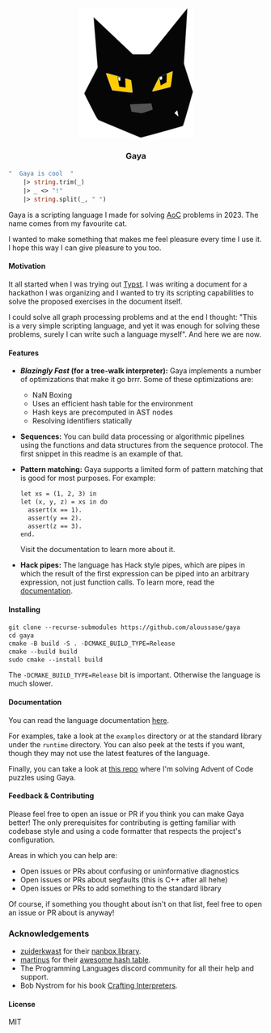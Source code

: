 <p align="center">
  <img src="./assets/logo/logo256x256.png" alt="gaya-logo" />
</p>

<h3 align="center">Gaya</h3>

```ocaml
"  Gaya is cool  "
    |> string.trim(_)
    |> _ <> "!"
    |> string.split(_, " ")
```

Gaya is a scripting language I made for solving
[AoC](https://adventofcode.com/) problems in 2023. The name comes from my
favourite cat.

I wanted to make something that makes me feel pleasure every time I use it. I
hope this way I can give pleasure to you too.

#### Motivation

It all started when I was trying out [Typst](https://typst.app/). I was writing
a document for a hackathon I was organizing and I wanted to try its scripting
capabilities to solve the proposed exercises in the document itself.

I could solve all graph processing problems and at the end I thought: "This is
a very simple scripting language, and yet it was enough for solving these
problems, surely I can write such a language myself". And here we are now.

#### Features

- **_Blazingly Fast_ (for a tree-walk interpreter):** Gaya implements a number
  of optimizations that make it go brrr. Some of these optimizations are:

  - NaN Boxing
  - Uses an efficient hash table for the environment
  - Hash keys are precomputed in AST nodes
  - Resolving identifiers statically

- **Sequences:** You can build data processing or algorithmic pipelines using
  the functions and data structures from the sequence protocol. The first
  snippet in this readme is an example of that.

- **Pattern matching:** Gaya supports a limited form of pattern matching that
  is good for most purposes. For example:

  ```
  let xs = (1, 2, 3) in
  let (x, y, z) = xs in do
    assert(x == 1).
    assert(y == 2).
    assert(z == 3).
  end.
  ```

  Visit the documentation to learn more about it.

- **Hack pipes:** The language has Hack style pipes, which are pipes in which
  the result of the first expression can be piped into an arbitrary expression,
  not just function calls. To learn more, read the
  [documentation](#documentation).

#### Installing

```
git clone --recurse-submodules https://github.com/aloussase/gaya
cd gaya
cmake -B build -S . -DCMAKE_BUILD_TYPE=Release
cmake --build build
sudo cmake --install build
```

The `-DCMAKE_BUILD_TYPE=Release` bit is important. Otherwise the language is
much slower.

#### Documentation <a name="documentation" />

You can read the language documentation [here](./docs/SUMMARY.md).

For examples, take a look at the `examples` directory or at the standard
library under the `runtime` directory. You can also peek at the tests if you
want, though they may not use the latest features of the language.

Finally, you can take a look at [this
repo](https://github.com/aloussase/advent-of-code) where I'm solving Advent of
Code puzzles using Gaya.

#### Feedback & Contributing

Please feel free to open an issue or PR if you think you can make Gaya better!
The only prerequisites for contributing is getting familiar with codebase style
and using a code formatter that respects the project's configuration.

Areas in which you can help are:

- Open issues or PRs about confusing or uninformative diagnostics
- Open issues or PRs about segfaults (this is C++ after all hehe)
- Open issues or PRs to add something to the standard library

Of course, if something you thought about isn't on that list, feel free to
open an issue or PR about is anyway!

### Acknowledgements

- [zuiderkwast](https://github.com/zuiderkwast) for their [nanbox
  library](https://github.com/zuiderkwast/nanbox).
- [martinus](https://github.com/martinus) for their [awesome hash
  table](https://github.com/martinus/robin-hood-hashing).
- The Programming Languages discord community for all their help and support.
- Bob Nystrom for his book [Crafting
  Interpreters](http://craftinginterpreters.com/).

#### License

MIT
